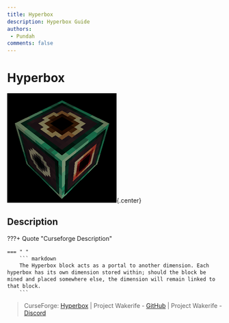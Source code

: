 ```yaml
---
title: Hyperbox
description: Hyperbox Guide
authors: 
 - Pundah
comments: false
---
```

# Hyperbox
![](img/Hyperbox.png){.center}
## Description
???+ Quote "Curseforge Description"

    === " "
        ``` markdown
        The Hyperbox block acts as a portal to another dimension. Each hyperbox has its own dimension stored within; should the block be mined and placed somewhere else, the dimension will remain linked to that block.
        ```


> CurseForge: [Hyperbox](https://www.curseforge.com/minecraft/mc-mods/hyperbox) | Project Wakerife - [GitHub](https://github.com/Pundah) | Project Wakerife - [Discord](https://discord.gg/M4HQTQ9g9f)